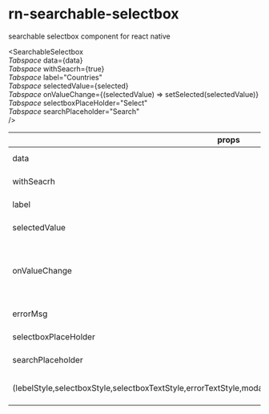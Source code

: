 # rn-searchable-selectbox
searchable selectbox component for react native

<SearchableSelectbox
    <br />
    *Tabspace* data={data} 
    <br />
    *Tabspace* withSeacrh={true}
    <br />
    *Tabspace* label="Countries"
    <br />
    *Tabspace* selectedValue={selected}
    <br />
    *Tabspace* onValueChange={(selectedValue) => setSelected(selectedValue)}
    <br />
    *Tabspace* selectboxPlaceHolder="Select"
    <br />
    *Tabspace* searchPlaceholder="Search"
    <br />
/>
  
  props | desc
------------ | -------------
data | {type : array}
withSeacrh | {type : bool}
label | {type : string}  
selectedValue | {type : object}  
onValueChange | {desc : 'evnet when value has change'} 
errorMsg | {type : string}  
selectboxPlaceHolder | {type : string}  
searchPlaceholder | {type : string}  
(lebelStyle,selectboxStyle,selectboxTextStyle,errorTextStyle,modalHeaderTextStyle,searchInputStyle,listItemStyle) | {type : style object}  
